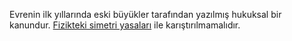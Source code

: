 Evrenin ilk yıllarında eski büyükler tarafından yazılmış hukuksal bir kanundur. [Fizikteki simetri yasaları](https://en.wikipedia.org/wiki/Symmetry_\(physics\)) ile karıştırılmamalıdır.